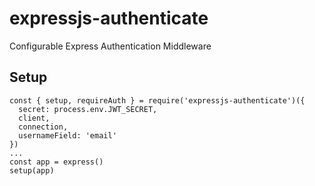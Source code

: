 # expressjs-authenticate
Configurable Express Authentication Middleware

## Setup

```
const { setup, requireAuth } = require('expressjs-authenticate')({
  secret: process.env.JWT_SECRET,
  client,
  connection,
  usernameField: 'email'
})
...
const app = express()
setup(app)
```